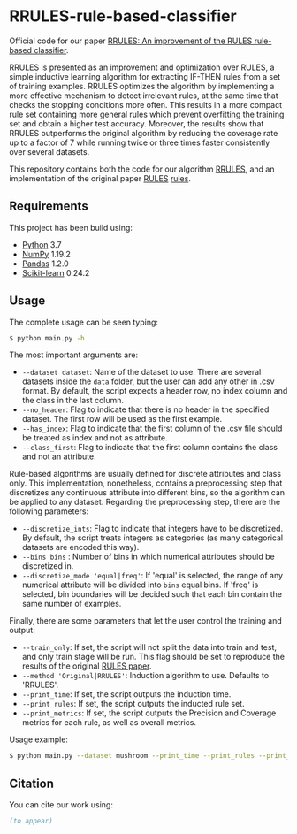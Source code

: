 # RRULES-rule-based-classifier
Official code for our paper [RRULES: An improvement of the RULES rule-based classifier][paper].

RRULES is presented as an improvement and optimization over RULES, a simple inductive learning algorithm for 
extracting IF-THEN rules from a set of training examples. RRULES optimizes the algorithm by implementing a more 
effective mechanism to detect irrelevant rules, at the same time that checks the stopping conditions more often. 
This results in a more compact rule set containing more general rules which prevent overfitting the training set and 
obtain a higher test accuracy. Moreover, the results show that RRULES outperforms the original algorithm by reducing 
the coverage rate up to a factor of 7 while running twice or three times faster consistently over several datasets. 

This repository contains both the code for our algorithm [RRULES][paper], and an implementation of the original paper 
[RULES]
[rules].

## Requirements
This project has been build using:
- [Python][python] 3.7
- [NumPy][numpy] 1.19.2
- [Pandas][pandas] 1.2.0
- [Scikit-learn][sklearn] 0.24.2

## Usage
The complete usage can be seen typing:
```bash
$ python main.py -h
```

The most important arguments are:
- `--dataset dataset`: Name of the dataset to use. There are several datasets inside the `data` folder, but the user 
  can add 
  any other in .csv format. By default, the script expects a header row, no index column and the class in the last 
  column.
- `--no_header`: Flag to indicate that there is no header in the specified dataset. The first row will be used as 
  the first example.
- `--has_index`: Flag to indicate that the first column of the .csv file should be treated as index and not as 
  attribute.
- `--class_first`: Flag to indicate that the first column contains the class and not an attribute.

Rule-based algorithms are usually defined for discrete attributes and class only. This implementation, nonetheless, 
contains a preprocessing step that discretizes any continuous attribute into different bins, so the algorithm can be 
applied to any dataset. Regarding the preprocessing step, there are the following parameters:
- `--discretize_ints`: Flag to indicate that integers have to be discretized. By default, the script treats integers 
  as categories (as many categorical datasets are encoded this way).
- `--bins bins` : Number of bins in which numerical attributes should be discretized in.
- `--discretize_mode 'equal|freq'`: If 'equal' is selected, the range of any numerical attribute will be divided 
  into `bins` equal bins. If 'freq' is selected, bin boundaries will be decided such that each bin contain the same 
  number of examples.
  
Finally, there are some parameters that let the user control the training and output:
- `--train_only`: If set, the script will not split the data into train and test, and only train stage will be run. 
  This flag should be set to reproduce the results of the original [RULES paper][rules].
- `--method 'Original|RRULES'`: Induction algorithm to use. Defaults to 'RRULES'.
- `--print_time`: If set, the script outputs the induction time.
- `--print_rules`: If set, the script outputs the inducted rule set.
- `--print_metrics`: If set, the script outputs the Precision and Coverage metrics for each rule, as well as overall 
  metrics.
  
Usage example:
```bash
$ python main.py --dataset mushroom --print_time --print_rules --print_metrics
```

## Citation
You can cite our work using:
```bibtex
(to appear)
```

[paper]:paper
[rules]:https://www.sciencedirect.com/science/article/abs/pii/S0957417499800086
[python]: https://www.python.org/
[numpy]: https://numpy.org/
[pandas]: https://pandas.pydata.org/
[sklearn]: https://scikit-learn.org/

